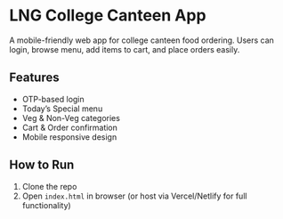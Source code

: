 # LNG College Canteen App

A mobile-friendly web app for college canteen food ordering. Users can login, browse menu, add items to cart, and place orders easily.

## Features
- OTP-based login
- Today’s Special menu
- Veg & Non-Veg categories
- Cart & Order confirmation
- Mobile responsive design

## How to Run
1. Clone the repo
2. Open `index.html` in browser (or host via Vercel/Netlify for full functionality)
